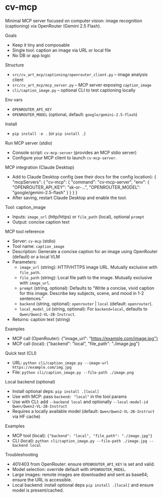 # cv-mcp

Minimal MCP server focused on computer vision: image recognition (captioning) via OpenRouter (Gemini 2.5 Flash).

Goals
- Keep it tiny and composable
- Single tool: caption an image via URL or local file
- No DB or app logic

Structure
- `src/cv_art_mcp/captioning/openrouter_client.py` – image analysis client
- `src/cv_art_mcp/mcp_server.py` – MCP server exposing `caption_image`
- `cli/caption_image.py` – optional CLI to test captioning locally

Env vars
- `OPENROUTER_API_KEY`
- `OPENROUTER_MODEL` (optional, default: `google/gemini-2.5-flash`)

Install
- `pip install -e .` (or `pip install .`)

Run MCP server (stdio)
- Console script: `cv-mcp-server` (provides an MCP stdio server)
- Configure your MCP client to launch `cv-mcp-server`.

MCP integration (Claude Desktop)
- Add to Claude Desktop config (see their docs for the config location):
  {
    "mcpServers": {
      "cv-mcp": {
        "command": "cv-mcp-server",
        "env": {
          "OPENROUTER_API_KEY": "sk-or-...",
          "OPENROUTER_MODEL": "google/gemini-2.5-flash"
        }
      }
    }
  }
- After saving, restart Claude Desktop and enable the tool.

Tool: caption_image
- Inputs: `image_url` (http/https) or `file_path` (local), optional `prompt`
- Output: concise caption text

MCP tool reference
- Server: `cv-mcp` (stdio)
- Tool name: `caption_image`
- Description: Generate a concise caption for an image using OpenRouter (default) or a local VLM
- Parameters:
  - `image_url` (string): HTTP/HTTPS image URL. Mutually exclusive with `file_path`.
  - `file_path` (string): Local file path to the image. Mutually exclusive with `image_url`.
  - `prompt` (string, optional): Defaults to “Write a concise, vivid caption for this image. Describe key subjects, scene, and mood in 1-2 sentences.”
  - `backend` (string, optional): `openrouter` | `local` (default: `openrouter`).
  - `local_model_id` (string, optional): For `backend=local`, defaults to `Qwen/Qwen2-VL-2B-Instruct`.
- Returns: caption text (string)

Examples
- MCP call (OpenRouter):
  {"image_url": "https://example.com/image.jpg"}
- MCP call (local):
  {"backend": "local", "file_path": "./image.jpg"}

Quick test (CLI)
- URL: `python cli/caption_image.py --image-url https://example.com/img.jpg`
- File: `python cli/caption_image.py --file-path ./image.png`

Local backend (optional)
- Install optional deps: `pip install .[local]`
- Use with MCP: pass `backend: "local"` in the tool params
- Use with CLI: add `--backend local` and optionally `--local-model-id Qwen/Qwen2-VL-2B-Instruct`
- Requires a locally available model (default: `Qwen/Qwen2-VL-2B-Instruct` via HF cache)

Examples
- MCP tool (local): `{"backend": "local", "file_path": "./image.jpg"}`
- CLI (local): `python cli/caption_image.py --file-path ./image.jpg --backend local`

Troubleshooting
- 401/403 from OpenRouter: ensure `OPENROUTER_API_KEY` is set and valid.
- Model selection: override default with `OPENROUTER_MODEL`.
- Large images: remote images are downloaded and sent as base64; ensure the URL is accessible.
- Local backend: install optional deps `pip install .[local]` and ensure model is present/cached.
